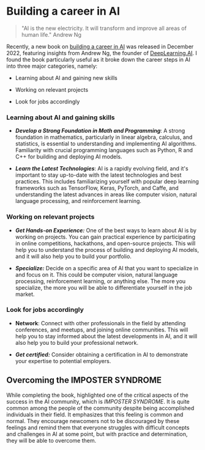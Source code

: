 # Building a career in AI

> "AI is the new electricity. It will transform and improve all areas of human life." Andrew Ng

Recently, a new book on [building a career in AI](https://info.deeplearning.ai/how-to-build-a-career-in-ai-book) was released in December 2022, featuring insights from Andrew Ng, the founder of [DeepLearning.AI](http://DeepLearning.AI). I found the book particularly useful as it broke down the career steps in AI into three major categories, namely:

* Learning about AI and gaining new skills
    
* Working on relevant projects
    
* Look for jobs accordingly
    

### **Learning about AI and gaining skills**

* ***Develop a Strong Foundation in Math and Programming***: A strong foundation in mathematics, particularly in linear algebra, calculus, and statistics, is essential to understanding and implementing AI algorithms. Familiarity with crucial programming languages such as Python, R and C++ for building and deploying AI models.
    
* ***Learn the Latest Technologies***: AI is a rapidly evolving field, and it's important to stay up-to-date with the latest technologies and best practices. This includes familiarizing yourself with popular deep learning frameworks such as TensorFlow, Keras, PyTorch, and Caffe, and understanding the latest advances in areas like computer vision, natural language processing, and reinforcement learning.
    

### **Working on relevant projects**

* ***Get Hands-on Experience:*** One of the best ways to learn about AI is by working on projects. You can gain practical experience by participating in online competitions, hackathons, and open-source projects. This will help you to understand the process of building and deploying AI models, and it will also help you to build your portfolio.
    
* ***Specialize:*** Decide on a specific area of AI that you want to specialize in and focus on it. This could be computer vision, natural language processing, reinforcement learning, or anything else. The more you specialize, the more you will be able to differentiate yourself in the job market.
    

### **Look for jobs accordingly**

* **Network**: Connect with other professionals in the field by attending conferences, and meetups, and joining online communities. This will help you to stay informed about the latest developments in AI, and it will also help you to build your professional network.
    
* ***Get certified:*** Consider obtaining a certification in AI to demonstrate your expertise to potential employers.
    

## Overcoming the IMPOSTER SYNDROME

While completing the book, highlighted one of the critical aspects of the success in the AI community, which is *IMPOSTER SYNDROME*. It is quite common among the people of the community despite being accomplished individuals in their field. It emphasizes that this feeling is common and normal. They encourage newcomers not to be discouraged by these feelings and remind them that everyone struggles with difficult concepts and challenges in AI at some point, but with practice and determination, they will be able to overcome them.